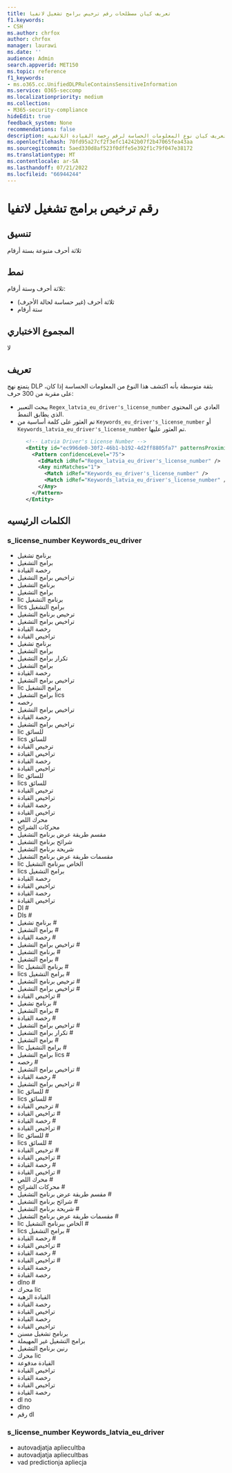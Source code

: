 ```yaml
---
title: تعريف كيان مصطلحات رقم ترخيص برامج تشغيل لاتفيا
f1.keywords:
- CSH
ms.author: chrfox
author: chrfox
manager: laurawi
ms.date: ''
audience: Admin
search.appverid: MET150
ms.topic: reference
f1_keywords:
- ms.o365.cc.UnifiedDLPRuleContainsSensitiveInformation
ms.service: O365-seccomp
ms.localizationpriority: medium
ms.collection:
- M365-security-compliance
hideEdit: true
feedback_system: None
recommendations: false
description: تعريف كيان نوع المعلومات الحساسة لرقم رخصة القيادة اللاتفية.
ms.openlocfilehash: 70fd95a27cf2f3efc14242b07f2b47065fea43aa
ms.sourcegitcommit: 5aed330d8af523f0dffe5e392f1c79f047e38172
ms.translationtype: MT
ms.contentlocale: ar-SA
ms.lasthandoff: 07/21/2022
ms.locfileid: "66944244"
---
```

# <a name="latvia-drivers-license-number"></a>رقم ترخيص برامج تشغيل لاتفيا

## <a name="format"></a>تنسيق

ثلاثة أحرف متبوعة بستة أرقام

## <a name="pattern"></a>نمط

ثلاثة أحرف وستة أرقام:

- ثلاثة أحرف (غير حساسة لحالة الأحرف)
- ستة أرقام

## <a name="checksum"></a>المجموع الاختباري

لا

## <a name="definition"></a>تعريف

يتمتع نهج DLP بثقة متوسطة بأنه اكتشف هذا النوع من المعلومات الحساسة إذا كان، على مقربة من 300 حرف:

- يبحث التعبير `Regex_latvia_eu_driver's_license_number` العادي عن المحتوى الذي يطابق النمط.
- تم العثور على كلمة أساسية من `Keywords_eu_driver's_license_number` أو `Keywords_latvia_eu_driver's_license_number` تم العثور عليها.

```xml
      <!-- Latvia Driver's License Number -->
      <Entity id="ec996de0-30f2-46b1-b192-4d2ff8805fa7" patternsProximity="300" recommendedConfidence="75">
        <Pattern confidenceLevel="75">
          <IdMatch idRef="Regex_latvia_eu_driver's_license_number" />
          <Any minMatches="1">
            <Match idRef="Keywords_eu_driver's_license_number" />
            <Match idRef="Keywords_latvia_eu_driver's_license_number" />
          </Any>
        </Pattern>
      </Entity>
```

## <a name="keywords"></a>الكلمات الرئيسيه

### <a name="keywords_eu_drivers_license_number"></a>s_license_number Keywords_eu_driver

- برنامج تشغيل
- برامج التشغيل
- رخصة القيادة
- تراخيص برامج التشغيل
- برنامج التشغيل
- برامج التشغيل
- lic برنامج التشغيل
- lics برامج التشغيل
- ترخيص برنامج التشغيل
- تراخيص برامج التشغيل
- رخصة القيادة
- تراخيص القيادة
- برنامج تشغيل
- برامج التشغيل
- تكرار برامج التشغيل
- برامج التشغيل
- رخصة القيادة
- تراخيص برامج التشغيل
- lic برامج التشغيل
- برامج التشغيل lics
- رخصه
- تراخيص برامج التشغيل
- رخصة القيادة
- تراخيص برامج التشغيل
- lic للسائق
- lics للسائق
- ترخيص القيادة
- تراخيص القيادة
- رخصة القيادة
- تراخيص القيادة
- lic للسائق
- lics للسائق
- ترخيص القيادة
- تراخيص القيادة
- رخصة القيادة
- تراخيص القيادة
- محرك اللص
- محركات الشرائح
- مقسم طريقة عرض برنامج التشغيل
- شرائح برنامج التشغيل
- شريحة برنامج التشغيل
- مقسمات طريقة عرض برنامج التشغيل
- lic الخاص ببرنامج التشغيل
- lics برامج التشغيل
- رخصة القيادة
- تراخيص القيادة
- رخصة القيادة
- تراخيص القيادة
- Dl #
- Dls #
- برنامج تشغيل #
- برامج التشغيل #
- رخصة القيادة #
- تراخيص برامج التشغيل #
- برنامج التشغيل #
- برامج التشغيل #
- lic برنامج التشغيل #
- lics برامج التشغيل #
- ترخيص برنامج التشغيل #
- تراخيص برامج التشغيل #
- تراخيص القيادة #
- برنامج تشغيل #
- برامج التشغيل #
- رخصة القيادة #
- تراخيص برامج التشغيل #
- تكرار برامج التشغيل #
- برامج التشغيل #
- lic برامج التشغيل #
- برامج التشغيل lics #
- رخصه #
- تراخيص برامج التشغيل #
- رخصة القيادة #
- تراخيص برامج التشغيل #
- lic للسائق #
- lics للسائق #
- ترخيص القيادة #
- تراخيص القيادة #
- رخصة القيادة #
- تراخيص القيادة #
- lic للسائق #
- lics للسائق #
- ترخيص القيادة #
- تراخيص القيادة #
- رخصة القيادة #
- تراخيص القيادة #
- محرك اللص #
- محركات الشرائح #
- مقسم طريقة عرض برنامج التشغيل #
- شرائح برنامج التشغيل #
- شريحة برنامج التشغيل #
- مقسمات طريقة عرض برنامج التشغيل #
- lic الخاص ببرنامج التشغيل #
- lics برامج التشغيل #
- رخصة القيادة #
- تراخيص القيادة #
- رخصة القيادة #
- تراخيص القيادة #
- رخصة القيادة
- رخصة القيادة
- dlno #
- محرك lic
- القيادة الزهية
- رخصة القيادة
- تراخيص القيادة
- رخصة القيادة
- تراخيص القيادة
- برنامج تشغيل مسنن
- برامج التشغيل غير المهيملة
- رنين برنامج التشغيل
- محرك lic
- القيادة مدفوعة
- تراخيص القيادة
- رخصة القيادة
- تراخيص القيادة
- رخصة القيادة
- dl no
- dlno
- رقم dl

### <a name="keywords_latvia_eu_drivers_license_number"></a>s_license_number Keywords_latvia_eu_driver

- autovadjatja apliecultba
- autovadjatja apliecultbas
- vad predictionja apliecja